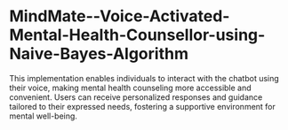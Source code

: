 # MindMate--Voice-Activated-Mental-Health-Counsellor-using-Naive-Bayes-Algorithm
This implementation enables individuals to interact with the chatbot using their voice, making mental health counseling more accessible and convenient. Users can receive personalized responses and guidance tailored to their expressed needs, fostering a supportive environment for mental well-being.

